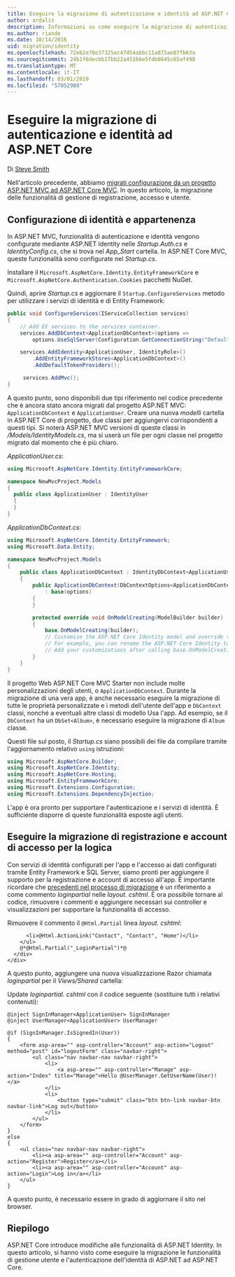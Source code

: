 ```yaml
---
title: Eseguire la migrazione di autenticazione e identità ad ASP.NET Core
author: ardalis
description: Informazioni su come eseguire la migrazione di autenticazione e identità da un progetto ASP.NET MVC per un progetto ASP.NET Core MVC.
ms.author: riande
ms.date: 10/14/2016
uid: migration/identity
ms.openlocfilehash: 72e62e78e37325ec47d54abbc11a875ae87fb63a
ms.sourcegitcommit: 24b1f6decbb17bb22a45166e5fdb0845c65af498
ms.translationtype: MT
ms.contentlocale: it-IT
ms.lasthandoff: 03/01/2019
ms.locfileid: "57052988"
---
```

# <a name="migrate-authentication-and-identity-to-aspnet-core"></a>Eseguire la migrazione di autenticazione e identità ad ASP.NET Core

Di [Steve Smith](https://ardalis.com/)

Nell'articolo precedente, abbiamo [migrati configurazione da un progetto ASP.NET MVC ad ASP.NET Core MVC](xref:migration/configuration). In questo articolo, la migrazione delle funzionalità di gestione di registrazione, accesso e utente.

## <a name="configure-identity-and-membership"></a>Configurazione di identità e appartenenza

In ASP.NET MVC, funzionalità di autenticazione e identità vengono configurate mediante ASP.NET Identity nelle *Startup.Auth.cs* e *IdentityConfig.cs*, che si trova nel *App_Start* cartella. In ASP.NET Core MVC, queste funzionalità sono configurate nel *Startup.cs*.

Installare il `Microsoft.AspNetCore.Identity.EntityFrameworkCore` e `Microsoft.AspNetCore.Authentication.Cookies` pacchetti NuGet.

Quindi, aprire *Startup.cs* e aggiornare il `Startup.ConfigureServices` metodo per utilizzare i servizi di identità e di Entity Framework:

```csharp
public void ConfigureServices(IServiceCollection services)
{
    // Add EF services to the services container.
    services.AddDbContext<ApplicationDbContext>(options =>
        options.UseSqlServer(Configuration.GetConnectionString("DefaultConnection")));

    services.AddIdentity<ApplicationUser, IdentityRole>()
        .AddEntityFrameworkStores<ApplicationDbContext>()
        .AddDefaultTokenProviders();

     services.AddMvc();
}
```

A questo punto, sono disponibili due tipi riferimento nel codice precedente che è ancora stato ancora migrati dal progetto ASP.NET MVC: `ApplicationDbContext` e `ApplicationUser`. Creare una nuova *modelli* cartella in ASP.NET Core di progetto, due classi per aggiungervi corrispondenti a questi tipi. Si noterà ASP.NET MVC versioni di queste classi in */Models/IdentityModels.cs*, ma si userà un file per ogni classe nel progetto migrato dal momento che è più chiaro.

*ApplicationUser.cs*:

```csharp
using Microsoft.AspNetCore.Identity.EntityFrameworkCore;

namespace NewMvcProject.Models
{
  public class ApplicationUser : IdentityUser
  {
  }
}
```

*ApplicationDbContext.cs*:

```csharp
using Microsoft.AspNetCore.Identity.EntityFramework;
using Microsoft.Data.Entity;

namespace NewMvcProject.Models
{
    public class ApplicationDbContext : IdentityDbContext<ApplicationUser>
    {
        public ApplicationDbContext(DbContextOptions<ApplicationDbContext> options)
            : base(options)
        {
        }

        protected override void OnModelCreating(ModelBuilder builder)
        {
            base.OnModelCreating(builder);
            // Customize the ASP.NET Core Identity model and override the defaults if needed.
            // For example, you can rename the ASP.NET Core Identity table names and more.
            // Add your customizations after calling base.OnModelCreating(builder);
        }
    }
}
```

Il progetto Web ASP.NET Core MVC Starter non include molte personalizzazioni degli utenti, o `ApplicationDbContext`. Durante la migrazione di una vera app, è anche necessario eseguire la migrazione di tutte le proprietà personalizzate e i metodi dell'utente dell'app e `DbContext` classi, nonché a eventuali altre classi di modello Usa l'app. Ad esempio, se il `DbContext` ha un `DbSet<Album>`, è necessario eseguire la migrazione di `Album` classe.

Questi file sul posto, il *Startup.cs* siano possibili dei file da compilare tramite l'aggiornamento relativo `using` istruzioni:

```csharp
using Microsoft.AspNetCore.Builder;
using Microsoft.AspNetCore.Identity;
using Microsoft.AspNetCore.Hosting;
using Microsoft.EntityFrameworkCore;
using Microsoft.Extensions.Configuration;
using Microsoft.Extensions.DependencyInjection;
```

L'app è ora pronto per supportare l'autenticazione e i servizi di identità. È sufficiente disporre di queste funzionalità esposte agli utenti.

## <a name="migrate-registration-and-login-logic"></a>Eseguire la migrazione di registrazione e account di accesso per la logica

Con servizi di identità configurati per l'app e l'accesso ai dati configurati tramite Entity Framework e SQL Server, siamo pronti per aggiungere il supporto per la registrazione e account di accesso all'app. È importante ricordare che [precedenti nel processo di migrazione](xref:migration/mvc#migrate-the-layout-file) è un riferimento a come commento *loginpartial* nelle *layout. cshtml*. È ora possibile tornare al codice, rimuovere i commenti e aggiungere necessari sui controller e visualizzazioni per supportare la funzionalità di accesso.

Rimuovere il commento il `@Html.Partial` linea *layout. cshtml*:

```cshtml
      <li>@Html.ActionLink("Contact", "Contact", "Home")</li>
    </ul>
    @*@Html.Partial("_LoginPartial")*@
  </div>
</div>
```

A questo punto, aggiungere una nuova visualizzazione Razor chiamata *loginpartial* per il *Views/Shared* cartella:

Update *loginpartial. cshtml* con il codice seguente (sostituire tutti i relativi contenuti):

```cshtml
@inject SignInManager<ApplicationUser> SignInManager
@inject UserManager<ApplicationUser> UserManager

@if (SignInManager.IsSignedIn(User))
{
    <form asp-area="" asp-controller="Account" asp-action="Logout" method="post" id="logoutForm" class="navbar-right">
        <ul class="nav navbar-nav navbar-right">
            <li>
                <a asp-area="" asp-controller="Manage" asp-action="Index" title="Manage">Hello @UserManager.GetUserName(User)!</a>
            </li>
            <li>
                <button type="submit" class="btn btn-link navbar-btn navbar-link">Log out</button>
            </li>
        </ul>
    </form>
}
else
{
    <ul class="nav navbar-nav navbar-right">
        <li><a asp-area="" asp-controller="Account" asp-action="Register">Register</a></li>
        <li><a asp-area="" asp-controller="Account" asp-action="Login">Log in</a></li>
    </ul>
}
```

A questo punto, è necessario essere in grado di aggiornare il sito nel browser.

## <a name="summary"></a>Riepilogo

ASP.NET Core introduce modifiche alle funzionalità di ASP.NET Identity. In questo articolo, si hanno visto come eseguire la migrazione le funzionalità di gestione utente e l'autenticazione dell'identità di ASP.NET ad ASP.NET Core.
